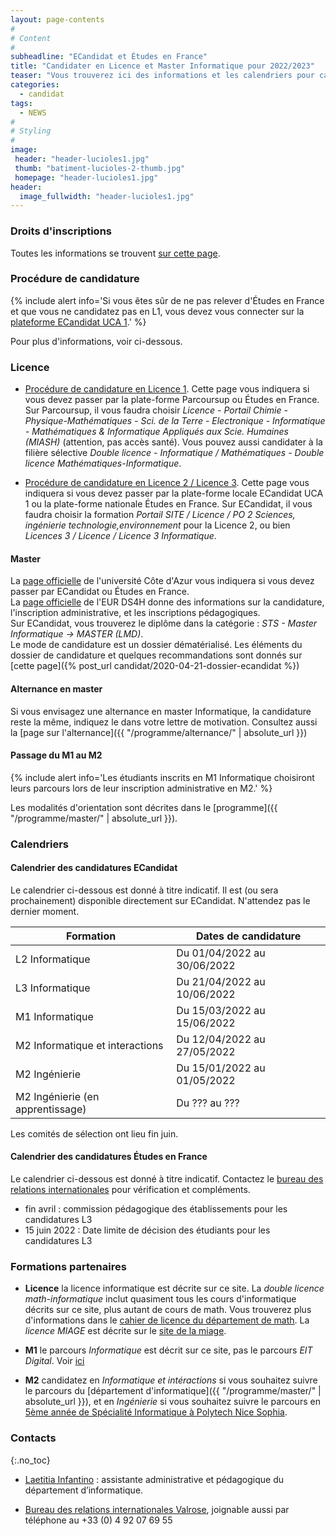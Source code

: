 ```yaml
---
layout: page-contents
#
# Content
#
subheadline: "ECandidat et Études en France"
title: "Candidater en Licence et Master Informatique pour 2022/2023"
teaser: "Vous trouverez ici des informations et les calendriers pour candidater en Licence et Master Informatique pour l'année universitaire 2022/2023."
categories:
  - candidat
tags:
  - NEWS
#
# Styling
#
image:
 header: "header-lucioles1.jpg"
 thumb: "batiment-lucioles-2-thumb.jpg"
 homepage: "header-lucioles1.jpg"
header:
  image_fullwidth: "header-lucioles1.jpg"
---
```


### Droits d'inscriptions

Toutes les informations se trouvent [sur cette page](https://univ-cotedazur.fr/formation/candidater-et-s-inscrire/droits-dinscription).

### Procédure de candidature


{% include alert info='Si vous êtes sûr de ne pas relever d\'Études en France et que vous ne candidatez pas en L1, vous devez vous connecter sur la [plateforme ECandidat UCA 1](https://ecandidat-uca1.univ-cotedazur.fr/).' %}


Pour plus d'informations, voir ci-dessous.

### Licence

- [Procédure de candidature en Licence 1](https://univ-cotedazur.fr/formation/candidater-et-s-inscrire/candidater/candidater-en-licence-1-dut-pass-prepa-ingenieur). Cette page vous indiquera si vous devez passer par la plate-forme Parcoursup ou Études en France. Sur Parcoursup, il vous faudra choisir *Licence - Portail Chimie - Physique-Mathématiques - Sci. de la Terre - Electronique - Informatique - Mathématiques & Informatique Appliqués aux Scie. Humaines (MIASH)* (attention, pas accès santé). Vous pouvez aussi candidater à la filière sélective *Double licence - Informatique / Mathématiques - Double licence Mathématiques-Informatique*.

- [Procédure de candidature en Licence 2 / Licence 3](https://univ-cotedazur.fr/formation/candidater-et-s-inscrire/candidater/candidater-en-licence-2-licence-3-licence-professionnelle). Cette page vous indiquera si vous devez passer par la plate-forme locale ECandidat UCA 1 ou la plate-forme nationale Études en France. Sur ECandidat, il vous faudra choisir la formation *Portail SITE / Licence / PO 2 Sciences, ingénierie technologie,environnement* pour la Licence 2, ou bien *Licences 3 / Licence / Licence 3 Informatique*.


#### Master
La [page officielle](https://univ-cotedazur.fr/candidater-et-s-inscrire/candidater/candidater-en-master) de l'université Côte d'Azur vous indiquera si vous devez passer par ECandidat ou Études en France.<br/>
La [page officielle](https://ds4h.univ-cotedazur.eu/education/admissions) de l'EUR DS4H donne des informations sur la candidature, l'inscription administrative, et les inscriptions pédagogiques.
<br/>
Sur ECandidat, vous trouverez le diplôme dans la catégorie : *STS - Master Informatique -> MASTER (LMD)*.<br/>
Le mode de candidature est un dossier dématérialisé.
Les éléments du dossier de candidature et quelques recommandations sont donnés sur [cette page]({% post_url candidat/2020-04-21-dossier-ecandidat %})

#### Alternance en master

Si vous envisagez une alternance en master Informatique, la candidature reste la même, indiquez le dans votre lettre de motivation.
Consultez aussi la [page sur l'alternance]({{ "/programme/alternance/"  | absolute_url }})

#### Passage du M1 au M2

{% include alert info='Les étudiants inscrits en M1 Informatique choisiront leurs parcours lors de leur inscription administrative en M2.' %}

Les modalités d'orientation sont décrites dans le [programme]({{ "/programme/master/"  | absolute_url }}).

### Calendriers

#### Calendrier des candidatures ECandidat

Le calendrier ci-dessous est donné  à titre indicatif. Il est (ou sera prochainement) disponible directement sur ECandidat. N'attendez pas le dernier moment.

| Formation                        | Dates de candidature        |
|----------------------------------|-----------------------------|
| L2 Informatique                  | Du 01/04/2022 au 30/06/2022 |
| L3 Informatique                  | Du 21/04/2022 au 10/06/2022 |
| M1 Informatique                  | Du 15/03/2022 au 15/06/2022 |
| M2 Informatique et interactions  | Du 12/04/2022 au 27/05/2022 |
| M2 Ingénierie                    | Du 15/01/2022 au 01/05/2022 |
| M2 Ingénierie (en apprentissage) | Du ??? au ???               |

Les comités de sélection ont lieu fin juin.

#### Calendrier des candidatures Études en France

Le calendrier ci-dessous est donné à titre indicatif. Contactez le [bureau des relations internationales](mailto:campus-valrose.international@univ-cotedazur.fr) pour vérification et compléments.

- fin avril : commission pédagogique des établissements pour les candidatures L3
- 15 juin 2022 : Date limite de décision des étudiants pour les candidatures L3


### Formations partenaires

- **Licence** la licence informatique est décrite sur ce site. La *double licence math-informatique* inclut quasiment tous les cours d'informatique décrits sur ce site, plus autant de cours de math. Vous trouverez plus d'informations dans le [cahier de licence du département de math](https://math.unice.fr/sites/default/files/u10/cahierlicence2019-2.pdf). La *licence MIAGE* est décrite sur le [site de la miage](https://univ-cotedazur.fr/miage).

- **M1** le parcours *Informatique* est décrit sur ce site, pas le parcours *EIT Digital*. Voir [ici](https://www.i3s.unice.fr/~baude/EIT-MastersL3-2021-FormatteDS4H.pdf)

- **M2** candidatez en *Informatique et intéractions* si vous souhaitez suivre le parcours du [département d'informatique]({{ "/programme/master/"  | absolute_url }}), et en *Ingénierie* si vous souhaitez suivre le parcours en [5ème année de Spécialité Informatique à Polytech Nice Sophia](http://unice.fr/polytechnice/fr/formation/informatique/specialite_si5).


### Contacts
{:.no_toc}

- [Laetitia Infantino](mailto:laetitia.infantino@univ-cotedazur.fr) : assistante administrative et pédagogique du département d’informatique.

- [Bureau des relations internationales Valrose](mailto:campus-valrose.international@univ-cotedazur.fr), joignable aussi par téléphone au +33 (0) 4 92 07 69 55
